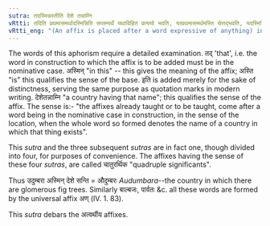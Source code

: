 ```yaml
---
sutra: तदस्मिन्नस्तीति देशे तन्नाम्नि
vRtti: तदिति प्रथमासमर्थादस्मिन्निति सप्तम्यर्थे यथाविहितं प्रत्ययो भवति, यत्प्रथमासमर्थमस्ति चेत्तद्भवति, यदस्मिन्निति निर्दिष्टं देशश्चेत्स तन्नामा भवति ॥
vRtti_eng: "(An affix is placed after a word expressive of anything) in the sense of -- "that thing is in this"--the place taking a name therefrom."
---
```

The words of this aphorism require a detailed examination. तद् 'that', i.e. the word in construction to which the affix is to be added must be in the nominative case. अस्मिन् "in this" -- this gives the meaning of the affix; अस्ति "is" this qualifies the sense of the base. इति is added merely for the sake of distinctness, serving the same purpose as quotation marks in modern writing. देशेतन्नाम्नि "a country having that name"; this qualifies the sense of the affix. The sense is:- "the affixes already taught or to be taught, come after a word being in the nominative case in construction, in the sense of the location, when the whole word so formed denotes the name of a country in which that thing exists".

This _sutra_ and the three subsequent _sutras_ are in fact one, though divided into four, for purposes of convenience. The affixes having the sense of these four _sutras_, are called चातुरर्थिक "quadruple significants".

Thus उदुम्बरा अस्मिन् देशे सन्ति = औदुम्बरः _Audumbara_--the country in which there are glomerous fig trees. Similarly बाल्बजः, पार्वतः &c. all these words are formed by the universal affix अण् (IV. 1. 83).

This _sutra_ debars the अत्वर्थीय affixes.

